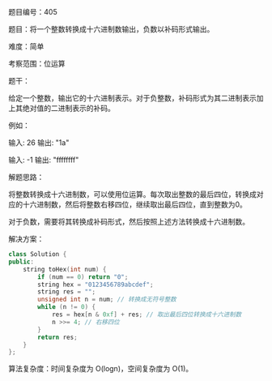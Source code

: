 题目编号：405

题目：将一个整数转换成十六进制数输出，负数以补码形式输出。

难度：简单

考察范围：位运算

题干：

给定一个整数，输出它的十六进制表示。对于负整数，补码形式为其二进制表示加上其绝对值的二进制表示的补码。

例如：

输入: 26
输出: "1a"

输入: -1
输出: "ffffffff"

解题思路：

将整数转换成十六进制数，可以使用位运算。每次取出整数的最后四位，转换成对应的十六进制数，然后将整数右移四位，继续取出最后四位，直到整数为0。

对于负数，需要将其转换成补码形式，然后按照上述方法转换成十六进制数。

解决方案：

```cpp
class Solution {
public:
    string toHex(int num) {
        if (num == 0) return "0";
        string hex = "0123456789abcdef";
        string res = "";
        unsigned int n = num; // 转换成无符号整数
        while (n != 0) {
            res = hex[n & 0xf] + res; // 取出最后四位转换成十六进制数
            n >>= 4; // 右移四位
        }
        return res;
    }
};
```

算法复杂度：时间复杂度为 O(logn)，空间复杂度为 O(1)。